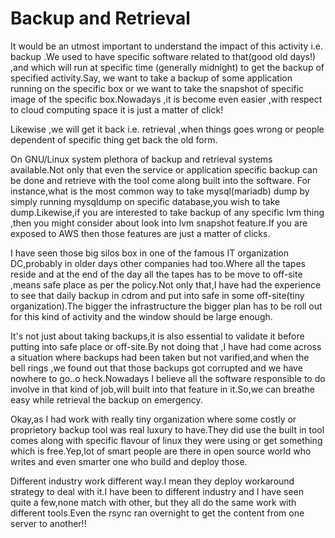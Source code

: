 # Backup and Retrieval

It would be an utmost important to understand the impact of this activity i.e. backup .We used to have specific software related to that(good old days!) ,and which will run at specific time (generally midnight) to get the backup of specified activity.Say, we want to take a backup of some application running on the specific box or we want to take the snapshot of specific image of the specific box.Nowadays ,it is become even easier ,with respect to cloud computing space it is just a matter of click!

Likewise ,we will get it back i.e. retrieval ,when things goes wrong or people dependent of specific thing get back the old form.

On GNU/Linux system plethora of backup and retrieval systems available.Not only that even the service or application specific backup can be done and retrieve with the tool come along built into the software. For instance,what is the most common way to take mysql(mariadb) dump by simply running mysqldump on specific database,you wish to take dump.Likewise,if you are interested to take backup of any specific lvm thing ,then you might consider about look into lvm snapshot feature.If you are exposed to AWS then those features are just a matter of clicks.

I have seen those big silos box in one of the famous IT organization DC,probably in older days other companies had too.Where all the tapes reside and at the end of the day all the tapes has to be move to off-site ,means safe place as per the policy.Not only that,I have had the experience to see that daily backup in cdrom and put into safe in some off-site(tiny organization).The bigger the infrastructure the bigger plan has to be roll out for this kind of activity and the window should be large enough.

It's not just about taking backups,it is also essential to validate it before putting into safe place or off-site.By not doing that ,I have had come across a situation where backups had been taken but not varified,and when the bell rings ,we found out that those backups got corrupted and we have nowhere to go..o heck.Nowadays I believe all the software responsible to do involve in that kind of job,will built into that feature in it.So,we can breathe easy while retrieval the backup on emergency.

Okay,as I had work with really tiny organization where some costly or proprietory backup tool was real luxury to have.They did use the built in tool comes along with specific flavour of linux they were using or get something which is free.Yep,lot of smart people are there in open source world who writes and even smarter one who build and deploy those.

Different industry work different way.I mean they deploy workaround strategy to deal with it.I have been to different industry and I have seen quite a few,none match with other, but they all do the same work with different tools.Even the rsync ran overnight to get the content from one server to another!!
